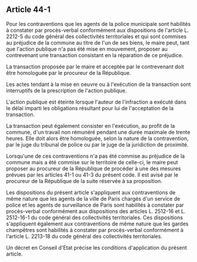 Article 44-1
----
Pour les contraventions que les agents de la police municipale sont habilités à
constater par procès-verbal conformément aux dispositions de l'article L. 2212-5
du code général des collectivités territoriales et qui sont commises au
préjudice de la commune au titre de l'un de ses biens, le maire peut, tant que
l'action publique n'a pas été mise en mouvement, proposer au contrevenant une
transaction consistant en la réparation de ce préjudice.

La transaction proposée par le maire et acceptée par le contrevenant doit être
homologuée par le procureur de la République.

Les actes tendant à la mise en oeuvre ou à l'exécution de la transaction sont
interruptifs de la prescription de l'action publique.

L'action publique est éteinte lorsque l'auteur de l'infraction a exécuté dans le
délai imparti les obligations résultant pour lui de l'acceptation de la
transaction.

La transaction peut également consister en l'exécution, au profit de la commune,
d'un travail non rémunéré pendant une durée maximale de trente heures. Elle doit
alors être homologuée, selon la nature de la contravention, par le juge du
tribunal de police ou par le juge de la juridiction de proximité.

Lorsqu'une de ces contraventions n'a pas été commise au préjudice de la commune
mais a été commise sur le territoire de celle-ci, le maire peut proposer au
procureur de la République de procéder à une des mesures prévues par les
articles 41-1 ou 41-3 du présent code. Il est avisé par le procureur de la
République de la suite réservée à sa proposition.

Les dispositions du présent article s'appliquent aux contraventions de même
nature que les agents de la ville de Paris chargés d'un service de police et les
agents de surveillance de Paris sont habilités à constater par procès-verbal
conformément aux dispositions des articles L. 2512-16 et L. 2512-16-1 du code
général des collectivités territoriales. Ces dispositions s'appliquent également
aux contraventions de même nature que les gardes champêtres sont habilités à
constater par procès-verbal conformément à l'article L. 2213-18 du code général
des collectivités territoriales.

Un décret en Conseil d'Etat précise les conditions d'application du présent
article.
